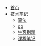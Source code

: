 * [首页](/)
* 技术笔记
    * [算法](docs/%E7%AE%97%E6%B3%95/_sidebar.md)
    <!-- * [c](docs/c/_sidebar.md) -->
    <!-- * [c#](docs/c#/_sidebar.md) -->
    * [go](docs/go/_sidebar.md)
    * [牛客刷题](docs/nowcoder/_sidebar.md)
    * [课程笔记](docs/notes/_sidebar.md)
    <!-- * java -->
    <!-- * 面试资料
* 文章推荐
* 开发资源
* 阶段总结
* 其他内容 -->
